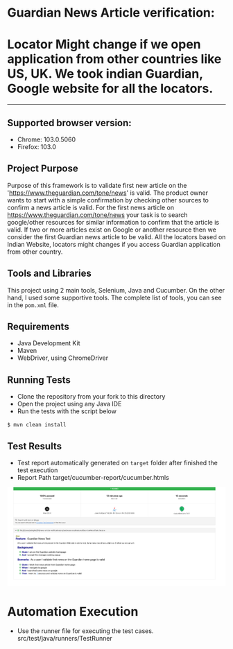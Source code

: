 # Guardian News Article verification:

# Locator Might change if we open application from other countries like US, UK. We took indian Guardian, Google website for all the locators.
---
## Supported browser version:
* Chrome: 103.0.5060
* Firefox: 103.0


## Project Purpose

Purpose of this framework is to validate first new article on the 'https://www.theguardian.com/tone/news' is valid. The product
owner wants to start with a simple confirmation by checking other sources to confirm a
news article is valid. For the first news article on https://www.theguardian.com/tone/news
your task is to search google/other resources for similar information to confirm that the
article is valid. If two or more articles exist on Google or another resource then we consider
the first Guardian news article to be valid. All the locators based on Indian Website, locators might changes if you access Guardian application from other country.

## Tools and Libraries

This project using 2 main tools, Selenium, Java and Cucumber. On the other hand, I used some supportive tools. 
The complete list of tools, you can see in the `pom.xml` file.

## Requirements

* Java Development Kit
* Maven
* WebDriver, using ChromeDriver

## Running Tests

* Clone the repository from your fork to this directory
* Open the project using any Java IDE
* Run the tests with the script below

```shell
$ mvn clean install
```

## Test Results

* Test report automatically generated on `target` folder after finished the test execution
* Report Path target/cucumber-report/cucumber.htmls

![img.png](img.png)

# Automation Execution
* Use the runner file for executing the test cases. src/test/java/runners/TestRunner

